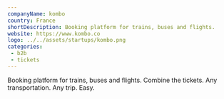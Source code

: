 ```yaml
---
companyName: kombo
country: France
shortDescription: Booking platform for trains, buses and flights.
website: https://www.kombo.co
logo: ../../assets/startups/kombo.png
categories: 
 - b2b
 - tickets
---
```


Booking platform for trains, buses and flights.
Combine the tickets.
Any transportation.
Any trip.
Easy.